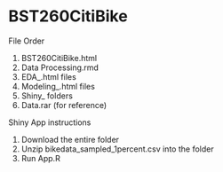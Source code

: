 # BST260CitiBike

File Order
1) BST260CitiBike.html
2) Data Processing.rmd 
3) EDA_.html files
4) Modeling_.html files
5) Shiny_ folders
6) Data.rar (for reference)

Shiny App instructions
1) Download the entire folder
2) Unzip bikedata_sampled_1percent.csv into the folder
3) Run App.R
